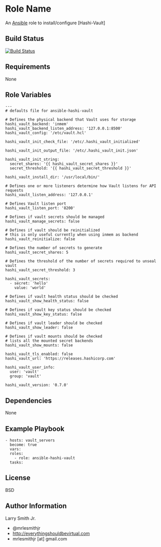 Role Name
=========

An [Ansible] role to install/configure [Hashi-Vault]

Build Status
------------

[![Build Status](https://travis-ci.org/mrlesmithjr/ansible-hashi-vault.svg?branch=master)](https://travis-ci.org/mrlesmithjr/ansible-hashi-vault)

Requirements
------------

None

Role Variables
--------------

```
---
# defaults file for ansible-hashi-vault

# Defines the physical backend that Vault uses for storage
hashi_vault_backend: 'inmem'
hashi_vault_backend_listen_address: '127.0.0.1:8500'
hashi_vault_config: '/etc/vault.hcl'

hashi_vault_init_check_file: '/etc/.hashi_vault_initialized'

hashi_vault_init_output_file: '/etc/.hashi_vault_init.json'

hashi_vault_init_string:
  secret_shares: '{{ hashi_vault_secret_shares }}'
  secret_threshold: '{{ hashi_vault_secret_threshold }}'

hashi_vault_install_dir: '/usr/local/bin/'

# Defines one or more listeners determine how Vault listens for API requests
hashi_vault_listen_address: '127.0.0.1'

# Defines Vault listen port
hashi_vault_listen_port: '8200'

# Defines if vault secrets should be managed
hashi_vault_manage_secrets: false

# Defines if vault should be reinitialized
# this is only useful currently when using inmem as backend
hashi_vault_reinitialize: false

# Defines the number of secrets to generate
hashi_vault_secret_shares: 5

# Defines the threshold of the number of secrets required to unseal vault
hashi_vault_secret_threshold: 3

hashi_vault_secrets:
  - secret: 'hello'
    value: 'world'

# Defines if vault health status should be checked
hashi_vault_show_health_status: false

# Defines if vault key status should be checked
hashi_vault_show_key_status: false

# Defines if vault leader should be checked
hashi_vault_show_leader: false

# Defines if vault mounts should be checked
# lists all the mounted secret backends
hashi_vault_show_mounts: false

hashi_vault_tls_enabled: false
hashi_vault_url: 'https://releases.hashicorp.com'

hashi_vault_user_info:
  user: 'vault'
  group: 'vault'

hashi_vault_version: '0.7.0'
```

Dependencies
------------

None

Example Playbook
----------------

```
- hosts: vault_servers
  become: true
  vars:
  roles:
    - role: ansible-hashi-vault
  tasks:
```

License
-------

BSD

Author Information
------------------

Larry Smith Jr.
- @mrlesmithjr
- http://everythingshouldbevirtual.com
- mrlesmithjr [at] gmail.com

[Ansible]: <https://www.ansible.com>
